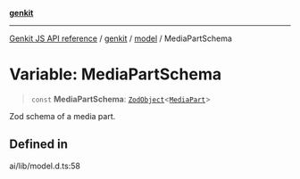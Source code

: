 [**genkit**](../../README.md)

***

[Genkit JS API reference](../../../README.md) / [genkit](../../README.md) / [model](../README.md) / MediaPartSchema

# Variable: MediaPartSchema

> `const` **MediaPartSchema**: [`ZodObject`](../../namespaces/z/classes/ZodObject.md)\<[`MediaPart`](../../type-aliases/MediaPart.md)\>

Zod schema of a media part.

## Defined in

ai/lib/model.d.ts:58
